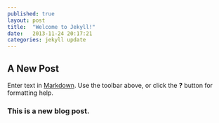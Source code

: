 ```yaml
---
published: true
layout: post
title:  "Welcome to Jekyll!"
date:   2013-11-24 20:17:21
categories: jekyll update
---
```


## A New Post

Enter text in [Markdown](http://daringfireball.net/projects/markdown/). Use the toolbar above, or click the **?** button for formatting help.

### This is a new blog post.